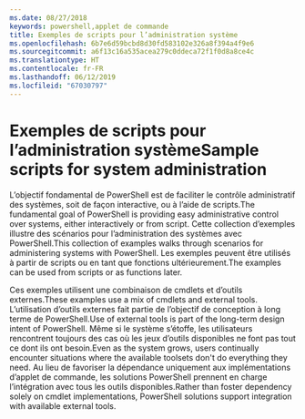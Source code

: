 ```yaml
---
ms.date: 08/27/2018
keywords: powershell,applet de commande
title: Exemples de scripts pour l’administration système
ms.openlocfilehash: 6b7e6d59bcbd8d30fd583102e326a8f394a4f9e6
ms.sourcegitcommit: a6f13c16a535acea279c0ddeca72f1f0d8a8ce4c
ms.translationtype: HT
ms.contentlocale: fr-FR
ms.lasthandoff: 06/12/2019
ms.locfileid: "67030797"
---
```

# <a name="sample-scripts-for-system-administration"></a><span data-ttu-id="8fdeb-103">Exemples de scripts pour l’administration système</span><span class="sxs-lookup"><span data-stu-id="8fdeb-103">Sample scripts for system administration</span></span>

<span data-ttu-id="8fdeb-104">L’objectif fondamental de PowerShell est de faciliter le contrôle administratif des systèmes, soit de façon interactive, ou à l’aide de scripts.</span><span class="sxs-lookup"><span data-stu-id="8fdeb-104">The fundamental goal of PowerShell is providing easy administrative control over systems, either interactively or from script.</span></span> <span data-ttu-id="8fdeb-105">Cette collection d’exemples illustre des scénarios pour l’administration des systèmes avec PowerShell.</span><span class="sxs-lookup"><span data-stu-id="8fdeb-105">This collection of examples walks through scenarios for administering systems with PowerShell.</span></span> <span data-ttu-id="8fdeb-106">Les exemples peuvent être utilisés à partir de scripts ou en tant que fonctions ultérieurement.</span><span class="sxs-lookup"><span data-stu-id="8fdeb-106">The examples can be used from scripts or as functions later.</span></span>

<span data-ttu-id="8fdeb-107">Ces exemples utilisent une combinaison de cmdlets et d’outils externes.</span><span class="sxs-lookup"><span data-stu-id="8fdeb-107">These examples use a mix of cmdlets and external tools.</span></span> <span data-ttu-id="8fdeb-108">L’utilisation d’outils externes fait partie de l’objectif de conception à long terme de PowerShell.</span><span class="sxs-lookup"><span data-stu-id="8fdeb-108">Use of external tools is part of the long-term design intent of PowerShell.</span></span> <span data-ttu-id="8fdeb-109">Même si le système s’étoffe, les utilisateurs rencontrent toujours des cas où les jeux d’outils disponibles ne font pas tout ce dont ils ont besoin.</span><span class="sxs-lookup"><span data-stu-id="8fdeb-109">Even as the system grows, users continually encounter situations where the available toolsets don't do everything they need.</span></span> <span data-ttu-id="8fdeb-110">Au lieu de favoriser la dépendance uniquement aux implémentations d’applet de commande, les solutions PowerShell prennent en charge l’intégration avec tous les outils disponibles.</span><span class="sxs-lookup"><span data-stu-id="8fdeb-110">Rather than foster dependency solely on cmdlet implementations, PowerShell solutions support integration with available external tools.</span></span>
